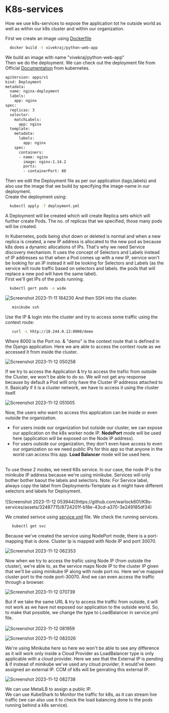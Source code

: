 # K8s-services
How we use k8s-services to expose the application tot he outside world as well as within our k8s cluster and within our organization. <br/>

First we create an image using [Dockerfile](https://github.com/warlock601/K8s-services/blob/c88d7e410bfdb916fc008bec988b7b76dfe28e7b/Dockerfile) 
```bash
  docker build -t vivekraj/python-web-app
```
We build an image with name "vivekraj/python-web-app" <br/>
Then we do the deployment. We can check out the deployment file from Official [Documentation](https://kubernetes.io/docs/concepts/workloads/controllers/deployment/) from kubernetes. <br/>
```bash
apiVersion: apps/v1
kind: Deployment
metadata:
  name: nginx-deployment
  labels:
    app: nginx
spec:
  replicas: 3
  selector:
    matchLabels:
      app: nginx
  template:
    metadata:
      labels:
        app: nginx
    spec:
      containers:
      - name: nginx
        image: nginx:1.14.2
        ports:
        - containerPort: 80

```

Then we edit the Deployment file as per our application (tags,labels) and also use the image that we build by specifying the image-name in our deployment.<br/>
Create the deployment using:
```bash
  kubectl apply -f deployment.yml
```
A Deployment will be created which will create Replica sets which will further create Pods. The no. of replicas that we specified, those many pods will be created.<br/>


In Kubernetes, pods being shut down or deleted is normal and when a new replica is created, a new IP address is allocated to the new pod as because k8s does a dynamic allocations of IPs. That's why we need Service discovery mechanism. It uses the concept of Selectors and Labels instead of IP addresses so that when a Pod comes up with a new IP, service won't be looking for an IP instead it will be looking for Selectors and Labels (as the  service will route traffic based on selectors and labels. the pods that will replace a new pod will have the same label). <br/>
First we'll get IPs of the pods running.
```bash
  kubectl gert pods -o wide
```
![Screenshot 2023-11-11 164230](https://github.com/warlock601/K8s-services/assets/32487715/a60c111c-824e-4ac8-8db6-78e6fc396ba3)
And then SSH into the cluster.
```bash
   minikube ssh                      
```
Use the IP & login into the cluster and try to access some traffic using the context route:
```bash
   curl -L hhtp://10.244.0.12:8000/demo                      
```
Where 8000 is the Port no. & "demo" is the context route that is defined in the Django application. Here we are able to access the context route as we accessed it from inside the cluster.

![Screenshot 2023-11-12 050258](https://github.com/warlock601/K8s-services/assets/32487715/15c1fd9b-7005-4580-bed7-9dcdae588d0f)

If we try to access the Application & try to access the trafiic from outside the Cluster, we won't be able to do so. We will not get any response because by default a Pod willl only have the Cluster IP addresss attached to it. Basically if it is a cluster network, we have to access it using the cluster itself.

![Screenshot 2023-11-12 051005](https://github.com/warlock601/K8s-services/assets/32487715/834010bc-6d3e-4de0-9a3a-90b27f84bf9d)

Now, the users who want to access this application can be inside or even outside the organization.
- For users inside our organization but outside our cluster, we can expose our application on the k8s worker node IP. **NodePort** mode will be used here (application will be exposed on the Node IP address).
- For users outside our organization, they don't even have access to even our organization so we need public IPs for this app so that anyone in the world can access this app. **Load Balancer** mode will be used here. <br/>
<br/>
To use these 2 modes, we need K8s service. In our case, the node IP is the minikube IP address because we're using minikube. Services will only bother bother baout the labels and selectors.
Note: For Service label, always copy the label from Deployments-Template as it might have different selectors and labels for Deployment.
<br/>
<br/>
![Screenshot 2023-11-12 053944](https://github.com/warlock601/K8s-services/assets/32487715/8724201f-b18e-43cd-a370-3e249185df34)

We created serivce using [service.yml](https://github.com/warlock601/K8s-services/blob/4233563797769f5f025df8cc4f5a22c1965d77be/service.yml) file. We check the running services.
```bash
   kubectl get svc                    
```
Because we've created the service using NodePort mode, there is a port-mapping that is done. Cluster Ip is mapped with Node IP and port 30070.

![Screenshot 2023-11-12 062353](https://github.com/warlock601/K8s-services/assets/32487715/5e184cfe-5302-494c-9885-c9367e17265d)

Now when we try to access the trafiic using Node IP (from outside the cluster), we're able to, as the service maps Node IP to the cluster IP given that we'll be using minikube IP along with node port no.
Here we've mapped cluster port to the node port-30070. And we can even access the traffic through a browser.

![Screenshot 2023-11-12 070739](https://github.com/warlock601/K8s-services/assets/32487715/c9954361-e851-4897-8c09-24e8d1f24661)

But if we take the same URL & try to access the traffic from outside, it will not work as we have not exposed our application to the outside world. So, to make that possible, we change the type to LoadBalancer in service.yml file.
<br/>
<br/>
![Screenshot 2023-11-12 081959](https://github.com/warlock601/K8s-services/assets/32487715/730d7f61-488d-4c99-8fa6-8a3423f85db9)

![Screenshot 2023-11-12 082026](https://github.com/warlock601/K8s-services/assets/32487715/f16a984c-accd-4243-9ed0-7f53305b09c8)

We're using Minikube here so here we won't be able to see any difference as it will work only inside a Cloud Provider as LoadBalancer type is only applicable with a cloud provider.
Here we see that the External IP is pending & if instead of minikube we've used any cloud provider, it would've been assigned an external IP. CCM of k8s will be genrating this external IP.


![Screenshot 2023-11-12 082738](https://github.com/warlock601/K8s-services/assets/32487715/7e91f6d5-4fe4-4fe4-bd7e-394470f6cc3a)

We can use MetalLB to assign a public IP. <br/>
We can use KubeShark to Monitor the traffic for k8s, as it can stream live traffic (we can also use it to check the load balancing done to the pods running behind a k8s service).
